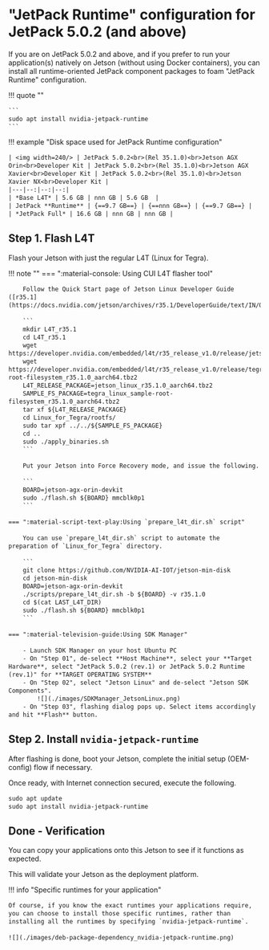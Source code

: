# "JetPack Runtime" configuration for JetPack 5.0.2 (and above)

If you are on JetPack 5.0.2 and above, and if you prefer to run your application(s) natively on Jetson (without using Docker containers), you can install all runtime-oriented JetPack component packages to foam "JetPack Runtime" configuration.

!!! quote ""

    ```
    sudo apt install nvidia-jetpack-runtime
    ```
    
!!! example "Disk space used for JetPack Runtime configuration"

    | <img width=240/> | JetPack 5.0.2<br>(Rel 35.1.0)<br>Jetson AGX Orin<br>Developer Kit | JetPack 5.0.2<br>(Rel 35.1.0)<br>Jetson AGX Xavier<br>Developer Kit | JetPack 5.0.2<br>(Rel 35.1.0)<br>Jetson Xavier NX<br>Developer Kit |
    |---|--:|--:|--:|
    | *Base L4T* | 5.6 GB | nnn GB | 5.6 GB  |
    | JetPack **Runtime** | {==9.7 GB==} | {==nnn GB==} | {==9.7 GB==} |
    | *JetPack Full* | 16.6 GB | nnn GB | nnn GB |

## Step 1. Flash L4T

Flash your Jetson with just the regular L4T (Linux for Tegra).

!!! note ""
    === ":material-console: Using CUI L4T flasher tool"

        Follow the Quick Start page of Jetson Linux Developer Guide ([r35.1](https://docs.nvidia.com/jetson/archives/r35.1/DeveloperGuide/text/IN/QuickStart.html)).

        ```
        mkdir L4T_r35.1
        cd L4T_r35.1
        wget https://developer.nvidia.com/embedded/l4t/r35_release_v1.0/release/jetson_linux_r35.1.0_aarch64.tbz2
        wget https://developer.nvidia.com/embedded/l4t/r35_release_v1.0/release/tegra_linux_sample-root-filesystem_r35.1.0_aarch64.tbz2
        L4T_RELEASE_PACKAGE=jetson_linux_r35.1.0_aarch64.tbz2
        SAMPLE_FS_PACKAGE=tegra_linux_sample-root-filesystem_r35.1.0_aarch64.tbz2
        tar xf ${L4T_RELEASE_PACKAGE}
        cd Linux_for_Tegra/rootfs/
        sudo tar xpf ../../${SAMPLE_FS_PACKAGE}
        cd ..
        sudo ./apply_binaries.sh
        ```

        Put your Jetson into Force Recovery mode, and issue the following.

        ```
        BOARD=jetson-agx-orin-devkit
        sudo ./flash.sh ${BOARD} mmcblk0p1
        ```

    === ":material-script-text-play:Using `prepare_l4t_dir.sh` script"

        You can use `prepare_l4t_dir.sh` script to automate the preparation of `Linux_for_Tegra` directory.

        ```
        git clone https://github.com/NVIDIA-AI-IOT/jetson-min-disk
        cd jetson-min-disk
        BOARD=jetson-agx-orin-devkit
        ./scripts/prepare_l4t_dir.sh -b ${BOARD} -v r35.1.0
        cd $(cat LAST_L4T_DIR)
        sudo ./flash.sh ${BOARD} mmcblk0p1
        ```

    === ":material-television-guide:Using SDK Manager"

        - Launch SDK Manager on your host Ubuntu PC
        - On "Step 01", de-select **Host Machine**, select your **Target Hardware**, select "JetPack 5.0.2 (rev.1) or JetPack 5.0.2 Runtime (rev.1)" for **TARGET OPERATING SYSTEM**
        - On "Step 02", select "Jetson Linux" and de-select "Jetson SDK Components".
            ![](./images/SDKManager_JetsonLinux.png)
        - On "Step 03", flashing dialog pops up. Select items accordingly and hit **Flash** button.

## Step 2. Install `nvidia-jetpack-runtime`

After flashing is done, boot your Jetson, complete the initial setup (OEM-config) flow if necessary.

Once ready, with Internet connection secured, execute the following.

```
sudo apt update
sudo apt install nvidia-jetpack-runtime
```

## Done - Verification

You can copy your applications onto this Jetson to see if it functions as expected.

This will validate your Jetson as the deployment platform.


!!! info "Specific runtimes for your application"

    Of course, if you know the exact runtimes your applications require, you can choose to install those specific runtimes, rather than installing all the runtimes by specifying `nvidia-jetpack-runtime`.
    
    ![](./images/deb-package-dependency_nvidia-jetpack-runtime.png)
